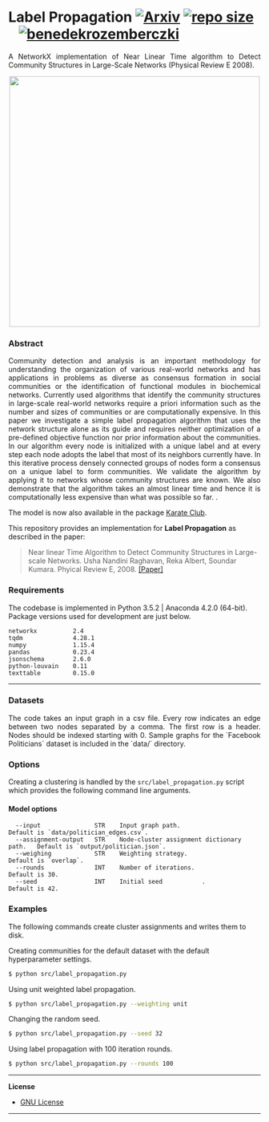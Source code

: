 Label Propagation [![Arxiv](https://img.shields.io/badge/ArXiv-0709.2938-orange.svg)](https://arxiv.org/abs/0709.2938) [![repo size](https://img.shields.io/github/repo-size/benedekrozemberczki/LabelPropagation.svg)](https://github.com/benedekrozemberczki/LabelPropagation/archive/master.zip)⠀[![benedekrozemberczki](https://img.shields.io/twitter/follow/benrozemberczki?style=social&logo=twitter)](https://twitter.com/intent/follow?screen_name=benrozemberczki)⠀
====================================
<p align="justify">
A NetworkX implementation of Near Linear Time algorithm to Detect Community Structures in Large-Scale Networks (Physical Review E 2008).
</p>
<p align="center">
  <img width="500" src="labelprop.png">
</p>

### Abstract

<p align="justify">
Community detection and analysis is an important methodology for understanding the organization of various real-world networks and has applications in problems as diverse as consensus formation in social communities or the identification of functional modules in biochemical networks. Currently used algorithms that identify the community structures in large-scale real-world networks require a priori information such as the number and sizes of communities or are computationally expensive. In this paper we investigate a simple label propagation algorithm that uses the network structure alone as its guide and requires neither optimization of a pre-defined objective function nor prior information about the communities. In our algorithm every node is initialized with a unique label and at every step each node adopts the label that most of its neighbors currently have. In this iterative process densely connected groups of nodes form a consensus on a unique label to form communities. We validate the algorithm by applying it to networks whose community structures are known. We also demonstrate that the algorithm takes an almost linear time and hence it is computationally less expensive than what was possible so far. .</p>

The model is now also available in the package [Karate Club](https://github.com/benedekrozemberczki/karateclub).

This repository provides an implementation for **Label Propagation** as described in the paper:

> Near linear Time Algorithm to Detect Community Structures in Large-scale Networks.
> Usha Nandini Raghavan, Reka Albert, Soundar Kumara.
> Phyical Review E, 2008.
> [[Paper]](https://arxiv.org/abs/0709.2938)


### Requirements
The codebase is implemented in Python 3.5.2 | Anaconda 4.2.0 (64-bit). Package versions used for development are just below.
```
networkx          2.4
tqdm              4.28.1
numpy             1.15.4
pandas            0.23.4
jsonschema        2.6.0
python-louvain    0.11
texttable         0.15.0
```

--------------------------------------------------------------------------------

### Datasets
<p align="justify">
The code takes an input graph in a csv file. Every row indicates an edge between two nodes separated by a comma. The first row is a header. Nodes should be indexed starting with 0. Sample graphs for the `Facebook Politicians` dataset is included in the  `data/` directory.</p>

### Options

Creating a clustering is handled by the `src/label_propagation.py` script which provides the following command line arguments.

#### Model options

```
  --input               STR    Input graph path.                          Default is `data/politician_edges.csv`.                                     
  --assignment-output   STR    Node-cluster assignment dictionary path.   Default is `output/politician.json`.
  --weighing            STR    Weighting strategy.                        Default is `overlap`.
  --rounds              INT    Number of iterations.                      Default is 30.
  --seed                INT    Initial seed           .                   Default is 42.
```

### Examples

The following commands create cluster assignments and writes them to disk.

Creating communities for the default dataset with the default hyperparameter settings.

```sh
$ python src/label_propagation.py
```
Using unit weighted label propagation.

```sh
$ python src/label_propagation.py --weighting unit
```

Changing the random seed.

```sh
$ python src/label_propagation.py --seed 32
```

Using label propagation with 100 iteration rounds.

```sh
$ python src/label_propagation.py --rounds 100
```
--------------------------------------------------------------------------------

**License**

- [GNU License](https://github.com/benedekrozemberczki/LabelPropagation/blob/master/LICENSE)

--------------------------------------------------------------------------------
